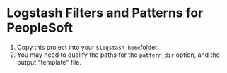 # Logstash Filters and Patterns for PeopleSoft

1. Copy this project into your ``$logstash_home``folder.
1. You may need to qualify the paths for the `pattern_dir` option, and the output "template" file.
